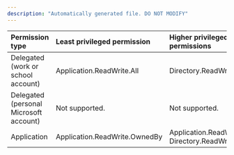 ```yaml
---
description: "Automatically generated file. DO NOT MODIFY"
---
```


|Permission type|Least privileged permission|Higher privileged permissions|
|:---|:---|:---|
|Delegated (work or school account)|Application.ReadWrite.All|Directory.ReadWrite.All|
|Delegated (personal Microsoft account)|Not supported.|Not supported.|
|Application|Application.ReadWrite.OwnedBy|Application.ReadWrite.All, Directory.ReadWrite.All|

